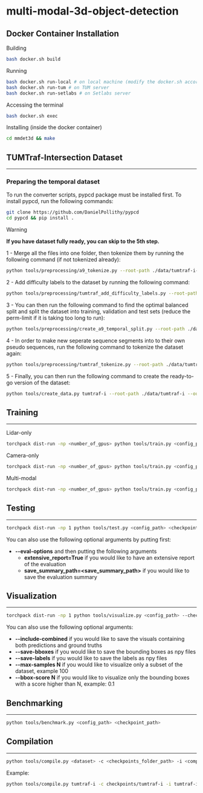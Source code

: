 # multi-modal-3d-object-detection

## Docker Container Installation

Building

```bash
bash docker.sh build
```

Running

```bash
bash docker.sh run-local # on local machine (modify the docker.sh accordingly)
bash docker.sh run-tum # on TUM server
bash docker.sh run-setlabs # on Setlabs server
```

Accessing the terminal

```bash
bash docker.sh exec
```

Installing (inside the docker container)

```bash
cd mmdet3d && make
```

## TUMTraf-Intersection Dataset

---

### Preparing the temporal dataset

To run the converter scripts, pypcd package must be installed first. To install pypcd, run the following commands:

```bash
git clone https://github.com/DanielPollithy/pypcd
cd pypcd && pip install .
```

> [!WARNING]
> **If you have dataset fully ready, you can skip to the 5th step.**

1 - Merge all the files into one folder, then tokenize them by running the following command (if not tokenized already):

```bash
python tools/preprocessing/a9_tokenize.py --root-path ./data/tumtraf-i-no-split --out-path ./data/tumtraf-i-no-split --loglevel INFO
```

2 - Add difficulty labels to the dataset by running the following command:

```bash
python tools/preprocessing/tumtraf_add_difficulty_labels.py --root-path ./data/tumtraf-i-no-split --out-path ./data/tumtraf-i-no-split --loglevel INFO
```

3 - You can then run the following command to find the optimal balanced split and split the dataset into training, validation and test sets (reduce the perm-limit if it is taking too long to run):

```bash
python tools/preprocessing/create_a9_temporal_split.py --root-path ./data/tumtraf-i-no-split --out-path ./data/tumtraf-i --seed 42 --segment-size 30 --perm-limit 60000 --loglevel INFO -p 6 --include-all-classes --include-all-sequences  --include-same-classes-in-difficulty --difficulty-th 1.0 --include-same-classes-in-distance --distance-th 1.0 --include-same-classes-in-num-points --num-points-th 1.0 --include-same-classes-in-occlusion --occlusion-th 0.75 --point-cloud-range -25.0 -64.0 -10.0 64.0 64.0 0.0 --splits train val test --split-ratios 0.8 0.1 0.1 --exclude-classes OTHER
```

4 - In order to make new seperate sequence segments into to their own pseudo sequences, run the following command to tokenize the dataset again:

```bash
python tools/preprocessing/tumtraf_tokenize.py --root-path ./data/tumtraf-i --out-path ./data/tumtraf-i --loglevel INFO
```

5 - Finally, you can then run the following command to create the ready-to-go version of the dataset:

```bash
python tools/create_data.py tumtraf-i --root-path ./data/tumtraf-i --out-dir ./data/tumtraf-i-bevfusion --loglevel INFO
```

## Training

---

Lidar-only

```bash
torchpack dist-run -np <number_of_gpus> python tools/train.py <config_path>
```

Camera-only

```bash
torchpack dist-run -np <number_of_gpus> python tools/train.py <config_path> --model.encoders.camera.backbone.init_cfg.checkpoint pretrained/swint-nuimages-pretrained.pth
```

Multi-modal

```bash
torchpack dist-run -np <number_of_gpus> python tools/train.py <config_path> --model.encoders.camera.backbone.init_cfg.checkpoint pretrained/swint-nuimages-pretrained.pth --load_from <lidar_checkpoint_path>
```

## Testing

---

```bash
torchpack dist-run -np 1 python tools/test.py <config_path> <checkpoint_path> --eval bbox
```

You can also use the following optional arguments by putting first:
- **--eval-options**  and then putting the following arguments
  - **extensive_report=True** if you would like to have an extensive report of the evaluation
  - **save_summary_path=<save_summary_path>** if you would like to save the evaluation summary

## Visualization

---

```bash
torchpack dist-run -np 1 python tools/visualize.py <config_path> --checkpoint <checkpoint_path> --mode pred --split test --out-dir <save_path>
```

You can also use the following optional arguments:
- **--include-combined** if you would like to save the visuals containing both predictions and ground truths
- **--save-bboxes** if you would like to save the bounding boxes as npy files
- **--save-labels** if you would like to save the labels as npy files
- **--max-samples N** if you would like to visualize only a subset of the dataset, example 100
- **--bbox-score N** if you would like to visualize only the bounding boxes with a score higher than N, example: 0.1

## Benchmarking

---

```bash
python tools/benchmark.py <config_path> <checkpoint_path>
```

## Compilation

---

```bash
python tools/compile.py <dataset> -c <checkpoints_folder_path> -i <compilation_id> -t <target_path> --include-bboxes --include-labels --images-include-combined --images-cam-bbox-score 0.15 --loglevel INFO
```

Example:

```bash
python tools/compile.py tumtraf-i -c checkpoints/tumtraf-i -i tumtraf-i -t results --include-bboxes --include-labels --images-include-combined --images-cam-bbox-score 0.15 --loglevel INFO
```